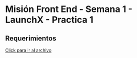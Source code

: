 
<h1>Misión Front End - Semana 1 - LaunchX - Practica 1</h1>
    <h2>Requerimientos</h2>
    <a href="https://github.com/edu5975/launchx-front-semana-01/blob/main/src/1. Requerimientos.pdf">Click para ir al archivo</a>

